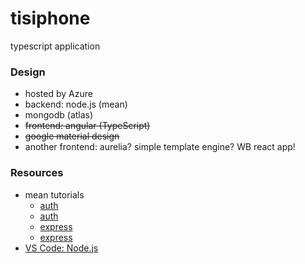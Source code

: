 # tisiphone
typescript application

### Design
* hosted by Azure
* backend: node.js (mean)
* mongodb (atlas)
* ~~frontend: angular (TypeScript)~~
* ~~google material design~~
* another frontend: aurelia? simple template engine? WB react app!

### Resources
* mean tutorials
    * [auth](https://www.digitalocean.com/community/tutorials/api-authentication-with-json-web-tokensjwt-and-passport)
    * [auth](https://www.digitalocean.com/community/tutorials/easy-node-authentication-setup-and-local)
    * [express](https://developer.mozilla.org/en-US/docs/Learn/Server-side/Express_Nodejs/mongoose)
    * [express](https://auth0.com/blog/create-a-simple-and-secure-node-express-app/)
* [VS Code: Node.js](https://code.visualstudio.com/docs/nodejs/working-with-javascript) 
